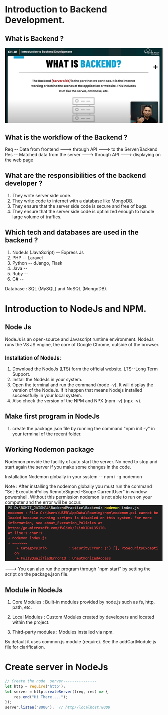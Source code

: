 # Introduction to Backend Development.
## What is Backend ?
![What is backend?](image.png)

## What is the workflow of the Backend ?
Req -- Data from frontend ---> through API ---> to the Server/Backend
Res -- Matched data from the server ---> through API ---> displaying on the web page

## What are the responsibilities of the backend developer ?
1) They write server side code.
2) They write code to internet with a database like MongoDB.
3) They ensure that the server side code is secure and free of bugs.
4) They ensure that the server side code is optimized enough to handle large volume of traffics.

## Which tech and databases are used in the backend ?
1) NodeJs (JavaScript) -- Express Js
2) PHP -- Laravel
3) Python -- dJango, Flask
4) Java -- 
5) Ruby --
6) C# --

Database : SQL (MySQL) and NoSQL (MongoDB).

# Introduction to NodeJs and NPM.
## Node Js
NodeJs is an open-source and Javascript runtime environment. NodeJs runs the V8 JS engine, the core of Google Chrome, outside of the browser.

### Installation of NodeJs: 
1) Download the NodeJs (LTS) form the official website. LTS--Long Term Support.
2) Install the NodeJs in your system. 
3) Open the terminal and run the command (node -v). It will display the version of the NodeJs. If it happen that means Nodejs installed successfully in your local system.
4) Also check the version of the NPM and NPX (npm -v) (npx -v). 

## Make first program in NodeJs 
1) create the package.json file by running the command "npm init -y" in your terminal of the recent folder.

## Working Nodemon package
Nodemon provide the facility of auto start the server. No need to stop and start again the server if you make some changes in the code.

Installation Nodemon globally in your system -- npm i -g nodemon

Note : After installing the nodemon globally you must run the command "Set-ExecutionPolicy RemoteSigned -Scope CurrentUser" in window powershell. Without this permission nodemon is not able to run on your computer and the error wiil be occur.
![Nodemon Error](image-1.png)

---> You can also run the program through "npm start" by setting the script on the package.json file.

## Module in NodeJs
1) Core Modules : Built-in modules provided by node.js such as fs, http, path, etc.

2) Local Modules : Custom Modules created by developers and located within the project.

3) Third-party modules : Modules installed via npm.

By default it uses common.js module (require). See the addCartModule.js file for clarification.

# Create server in NodeJs
```js
// Create the node  server---------------
let http = require('http');
let server = http.createServer((req, res) => {
    res.end("Hi There....");
});
server.listen("8000");  // http//localhost:8000
```